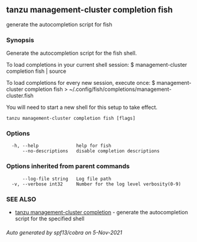 ## tanzu management-cluster completion fish

generate the autocompletion script for fish

### Synopsis


Generate the autocompletion script for the fish shell.

To load completions in your current shell session:
$ management-cluster completion fish | source

To load completions for every new session, execute once:
$ management-cluster completion fish > ~/.config/fish/completions/management-cluster.fish

You will need to start a new shell for this setup to take effect.


```
tanzu management-cluster completion fish [flags]
```

### Options

```
  -h, --help              help for fish
      --no-descriptions   disable completion descriptions
```

### Options inherited from parent commands

```
      --log-file string   Log file path
  -v, --verbose int32     Number for the log level verbosity(0-9)
```

### SEE ALSO

* [tanzu management-cluster completion](tanzu_management-cluster_completion.md)	 - generate the autocompletion script for the specified shell

###### Auto generated by spf13/cobra on 5-Nov-2021
